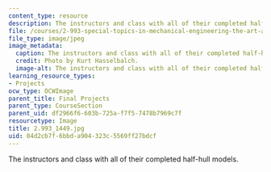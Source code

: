 ```yaml
---
content_type: resource
description: The instructors and class with all of their completed half-hull models.
file: /courses/2-993-special-topics-in-mechanical-engineering-the-art-and-science-of-boat-design-january-iap-2007/04d2cb7f6bbda904323c5569ff27bdcf_29931449.jpg
file_type: image/jpeg
image_metadata:
  caption: The instructors and class with all of their completed half-hull models.
  credit: Photo by Kurt Hasselbalch.
  image-alt: The instructors and class with all of their completed half-hull models.
learning_resource_types:
- Projects
ocw_type: OCWImage
parent_title: Final Projects
parent_type: CourseSection
parent_uid: df2966f6-603b-725a-f7f5-7478b7969c7f
resourcetype: Image
title: 2.993_1449.jpg
uid: 04d2cb7f-6bbd-a904-323c-5569ff27bdcf
---
```

The instructors and class with all of their completed half-hull models.